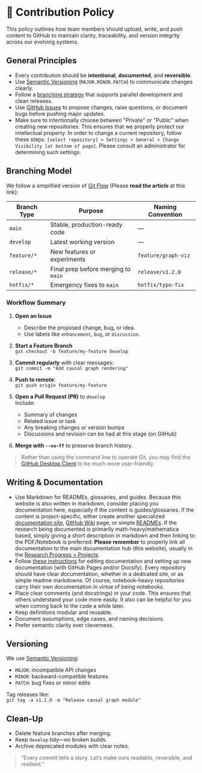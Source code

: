 # 🧩 Contribution Policy

This policy outlines how team members should upload, write, and push content to GitHub to maintain clarity, traceability, and version integrity across our evolving systems.

## General Principles

- Every contribution should be **intentional**, **documented**, and **reversible**.
- Use [Semantic Versioning](https://semver.org/) (`MAJOR.MINOR.PATCH`) to communicate changes clearly.
- Follow a [branching strategy](https://nvie.com/posts/a-successful-git-branching-model/) that supports parallel development and clean releases.
- Use [GitHub Issues](https://docs.github.com/en/issues) to propose changes, raise questions, or document bugs before pushing major updates.
- Make sure to intentionally choose between "Private" or "Public" when creating new repositories. This ensures that we properly protect our intellectual property. In order to change a current repository, follow these steps: `[select repository] > Settings > General > Change Visibility [at bottom of page]`. Please consult an administrator for determining such settings.

## Branching Model

We follow a simplified version of [Git Flow](https://nvie.com/posts/a-successful-git-branching-model/) (Please **read the article** at this link):

| Branch Type     | Purpose                              | Naming Convention     |
|------------------|--------------------------------------|------------------------|
| `main`           | Stable, production-ready code        | —                      |
| `develop`        | Latest working version               | —                      |
| `feature/*`      | New features or experiments          | `feature/graph-viz`    |
| `release/*`      | Final prep before merging to `main`  | `release/v1.2.0`       |
| `hotfix/*`       | Emergency fixes to `main`            | `hotfix/typo-fix`      |

### Workflow Summary

1. **Open an Issue**  
   - Describe the proposed change, bug, or idea.
   - Use labels like `enhancement`, `bug`, or `discussion`.

2. **Start a Feature Branch**  
   `git checkout -b feature/my-feature develop`

3. **Commit regularly** with clear messages:  
   `git commit -m "Add causal graph rendering"`

4. **Push to remote**:  
   `git push origin feature/my-feature`

5. **Open a Pull Request (PR)** to `develop`  
   Include:
   - Summary of changes
   - Related issue or task
   - Any breaking changes or version bumps
   - Discussions and revision can be had at this stage (on GitHub)

6. **Merge with `--no-ff`** to preserve branch history.

> Rather than using the command line to operate Git, you may find the [GitHub Desktop Client](https://github.com/apps/desktop) to be much more user-friendly.

## Writing & Documentation

- Use Markdown for READMEs, glossaries, and guides. Because this website is also written in markdown, consider placing you documentation here, especially if the content is guides/glossaries. If the content is project-specific, either create another specialized [documentation site](https://docsify.js.org/), [GitHub Wiki](https://docs.github.com/en/communities/documenting-your-project-with-wikis) page, or simple [READMEs](https://docs.github.com/en/repositories/managing-your-repositorys-settings-and-features/customizing-your-repository/about-readmes). If the research being documented is primarily math-heavy/mathematica based, simply giving a short description in markdown and then linking to the PDF/Notebook is preferred. **Please remember** to properly link all documentation to the main documentation hub (this website), usually in the [Research Progress > Projects](progress/projects.md).
- Follow [these instructions](https://github.com/sessieresearchatsau/sessieresearchatsau.github.io) for editing documentation and setting up new documentation (with GitHub Pages and/or Docsify). Every repository should have clear documentation, whether in a dedicated site, or as simple readme markdowns. Of course, notebook-heavy repositories carry their own documentation in virtue of being notebooks.
- Place clear comments (and docstrings) in your code. This ensures that others understand your code more easily. It also can be helpful for you when coming back to the code a while later.
- Keep definitions modular and reusable.
- Document assumptions, edge cases, and naming decisions.
- Prefer semantic clarity over cleverness.

## Versioning

We use [Semantic Versioning](https://semver.org/):

- `MAJOR`: incompatible API changes
- `MINOR`: backward-compatible features
- `PATCH`: bug fixes or minor edits

Tag releases like:  
`git tag -a v1.2.0 -m "Release causal graph module"`

## Clean-Up

- Delete feature branches after merging.
- Keep `develop` tidy—no broken builds.
- Archive deprecated modules with clear notes.

> “Every commit tells a story. Let’s make ours readable, reversible, and resilient.”
